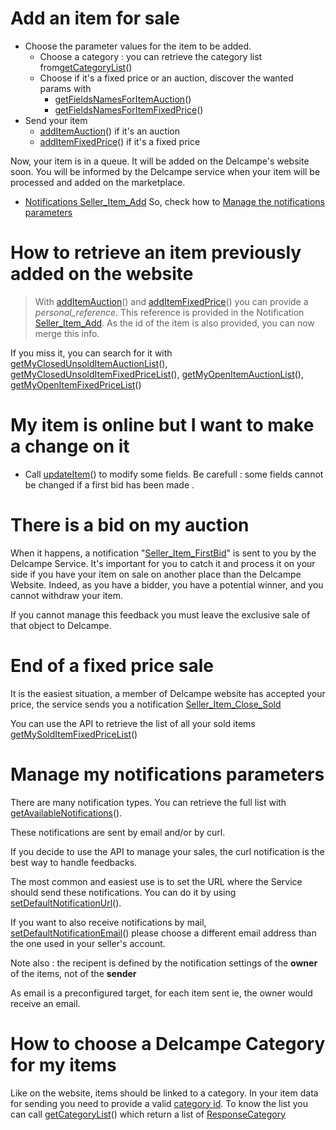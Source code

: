 # Add an item for sale #

  * Choose the parameter values for the item to be added.
    * Choose a category : you can retrieve the category list from[getCategoryList](getCategoryList.md)()
    * Choose if it's a fixed price or an auction, discover the wanted params with
      * [getFieldsNamesForItemAuction](getFieldsNamesForItemAuction.md)()
      * [getFieldsNamesForItemFixedPrice](getFieldsNamesForItemFixedPrice.md)()
  * Send your item
    * [addItemAuction](addItemAuction.md)() if it's an auction
    * [addItemFixedPrice](addItemFixedPrice.md)() if it's a fixed price

Now, your item is in a queue. It will be added on the Delcampe's website soon.
You will be informed by the Delcampe service when your item will be processed and added on the marketplace.
  * [Notifications Seller\_Item\_Add](Notifications#Seller_Item_Add.md)
So, check how to [Manage the notifications parameters](#Manage_my_notifications_parameters.md)

# How to retrieve an item previously added on the website #
> With [addItemAuction](addItemAuction.md)() and [addItemFixedPrice](addItemFixedPrice.md)() you can provide a _personal\_reference_.
> This reference is provided in the Notification [Seller\_Item\_Add](Notifications#Seller_Item_Add.md). As the id of the item is also provided, you can now merge this info.

If you miss it, you can search for it with [getMyClosedUnsoldItemAuctionList](getMyClosedUnsoldItemAuctionList.md)(), [getMyClosedUnsoldItemFixedPriceList](getMyClosedUnsoldItemFixedPriceList.md)(), [getMyOpenItemAuctionList](getMyOpenItemAuctionList.md)(), [getMyOpenItemFixedPriceList](getMyOpenItemFixedPriceList.md)()

# My item is online but I want to make a change on it #
  * Call [updateItem](updateItem.md)() to modify some fields. Be carefull : some fields cannot be changed if a first bid has been made .

# There is a bid on my auction #
When it happens, a notification "[Seller\_Item\_FirstBid](Notifications#Seller_Item_FirstBid.md)" is sent to you by the Delcampe Service. It's important for you to catch it and process it on your side if you have your item on sale on another place than the Delcampe Website.
Indeed, as you have a bidder, you have a potential winner, and you cannot withdraw your item.

If you cannot manage this feedback you must leave the exclusive sale of that object to Delcampe.

# End of a fixed price sale #

It is the easiest situation, a member of Delcampe website has accepted your price, the service sends you a notification [Seller\_Item\_Close\_Sold](Notifications#Seller_Item_Close_Sold.md)

You can use the API to retrieve the list of all your sold items [getMySoldItemFixedPriceList](getMySoldItemFixedPriceList.md)()

# Manage my notifications parameters #
There are many notification types. You can retrieve the full list with [getAvailableNotifications](getAvailableNotifications.md)().

These notifications are sent by email and/or by curl.

If you decide to use the API to manage your sales, the curl notification is the best way to handle feedbacks.

The most common and easiest use is to set the URL where the Service should send these notifications. You can do it by using [setDefaultNotificationUrl](setDefaultNotificationUrl.md)().

If you want to also receive notifications by mail, [setDefaultNotificationEmail](setDefaultNotificationEmail.md)() please choose a different email address than the one used in your seller's account.

Note also : the recipent is defined by the notification settings of the **owner** of the items, not of the **sender**

As email is a preconfigured target, for each item sent ie, the owner would receive an email.

# How to choose a Delcampe Category for my items #

Like on the website, items should be linked to a category.
In your item data for sending you need to provide a  valid [category id](AuthorizedValues#id_category.md).
To know the list you can call [getCategoryList](getCategoryList.md)() which return a list of [ResponseCategory](ResponseCategory.md)
